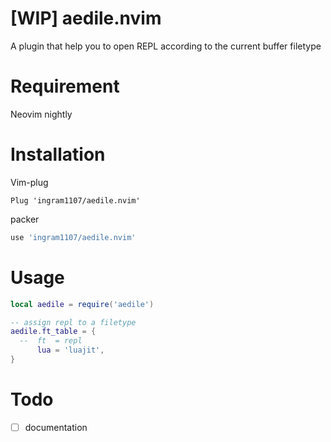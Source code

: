 # [WIP] aedile.nvim

A plugin that help you to open REPL according to the current buffer filetype

# Requirement

Neovim nightly

# Installation

Vim-plug

```vimscript
Plug 'ingram1107/aedile.nvim'
```

packer

```lua
use 'ingram1107/aedile.nvim'
```

# Usage

```lua
local aedile = require('aedile')

-- assign repl to a filetype
aedile.ft_table = {
  --  ft  = repl
      lua = 'luajit',
}
```

# Todo
- [ ] documentation

